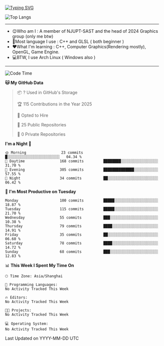 <a href="https://git.io/typing-svg">
  <img src="https://readme-typing-svg.demolab.com?font=Fira+Code&pause=1000&random=false&width=435&separator=%3D&lines=std%3A%3Aprintln(%22Hello,+world!%22);" alt="Typing SVG" />
</a>

![Top Langs](https://github-readme-stats.vercel.app/api/top-langs/?username=FOTH0626&theme=transparent)

---

- 😉Who am I : A member of NJUPT-SAST and the head of 2024 Graphics group (only me btw)
- 📖Most language I use : C++ and GLSL ( both beginner )
- ❤What I'm learning : C++, Computer Graphics(Rendering mostly), OpenGL, Game Engine.
- 💻BTW, I use Arch Linux ( Windows also )
---
<!--START_SECTION:waka-->
![Code Time](http://img.shields.io/badge/Code%20Time-253%20hrs%2032%20mins-blue)

**🐱 My GitHub Data** 

> 📦 ? Used in GitHub's Storage 
 > 
> 🏆 115 Contributions in the Year 2025
 > 
> 💼 Opted to Hire
 > 
> 📜 25 Public Repositories 
 > 
> 🔑 0 Private Repositories 
 > 
**I'm a Night 🦉** 

```text
🌞 Morning                23 commits          █░░░░░░░░░░░░░░░░░░░░░░░░   04.34 % 
🌆 Daytime                168 commits         ████████░░░░░░░░░░░░░░░░░   31.70 % 
🌃 Evening                305 commits         ██████████████░░░░░░░░░░░   57.55 % 
🌙 Night                  34 commits          ██░░░░░░░░░░░░░░░░░░░░░░░   06.42 % 
```
📅 **I'm Most Productive on Tuesday** 

```text
Monday                   100 commits         █████░░░░░░░░░░░░░░░░░░░░   18.87 % 
Tuesday                  115 commits         █████░░░░░░░░░░░░░░░░░░░░   21.70 % 
Wednesday                55 commits          ███░░░░░░░░░░░░░░░░░░░░░░   10.38 % 
Thursday                 79 commits          ████░░░░░░░░░░░░░░░░░░░░░   14.91 % 
Friday                   35 commits          ██░░░░░░░░░░░░░░░░░░░░░░░   06.60 % 
Saturday                 78 commits          ████░░░░░░░░░░░░░░░░░░░░░   14.72 % 
Sunday                   68 commits          ███░░░░░░░░░░░░░░░░░░░░░░   12.83 % 
```


📊 **This Week I Spent My Time On** 

```text
🕑︎ Time Zone: Asia/Shanghai

💬 Programming Languages: 
No Activity Tracked This Week

🔥 Editors: 
No Activity Tracked This Week

🐱‍💻 Projects: 
No Activity Tracked This Week

💻 Operating System: 
No Activity Tracked This Week
```


 Last Updated on YYYY-MM-DD UTC
<!--END_SECTION:waka-->
